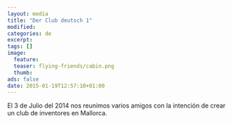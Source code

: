 ```yaml
---
layout: media
title: "Der Club deutsch 1"
modified:
categories: de
excerpt:
tags: []
image:
  feature: 
  teaser: flying-friends/cabin.png
  thumb:
ads: false
date: 2015-01-19T12:57:10+01:00
---
```


El 3 de Julio del 2014 nos reunimos varios amigos con la intención de crear un club de inventores en Mallorca.